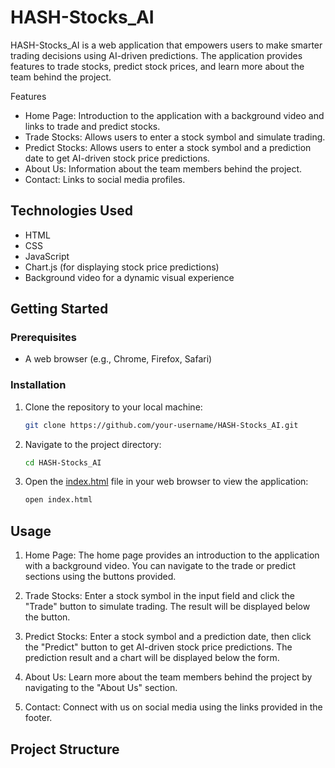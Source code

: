 # HASH-Stocks_AI

HASH-Stocks_AI is a web application that empowers users to make smarter trading decisions using AI-driven predictions. The application provides features to trade stocks, predict stock prices, and learn more about the team behind the project.

Features

- Home Page: Introduction to the application with a background video and links to trade and predict stocks.
- Trade Stocks: Allows users to enter a stock symbol and simulate trading.
- Predict Stocks: Allows users to enter a stock symbol and a prediction date to get AI-driven stock price predictions.
- About Us: Information about the team members behind the project.
- Contact: Links to social media profiles.

## Technologies Used

- HTML
- CSS
- JavaScript
- Chart.js (for displaying stock price predictions)
- Background video for a dynamic visual experience

## Getting Started

### Prerequisites

- A web browser (e.g., Chrome, Firefox, Safari)

### Installation

1. Clone the repository to your local machine:
    ```bash
    git clone https://github.com/your-username/HASH-Stocks_AI.git
    ```

2. Navigate to the project directory:
    ```bash
    cd HASH-Stocks_AI
    ```

3. Open the [index.html](http://_vscodecontentref_/0) file in your web browser to view the application:
    ```bash
    open index.html
    ```

## Usage

1. Home Page: The home page provides an introduction to the application with a background video. You can navigate to the trade or predict sections using the buttons provided.

2. Trade Stocks: Enter a stock symbol in the input field and click the "Trade" button to simulate trading. The result will be displayed below the button.

3. Predict Stocks: Enter a stock symbol and a prediction date, then click the "Predict" button to get AI-driven stock price predictions. The prediction result and a chart will be displayed below the form.

4. About Us: Learn more about the team members behind the project by navigating to the "About Us" section.

5. Contact: Connect with us on social media using the links provided in the footer.

## Project Structure
